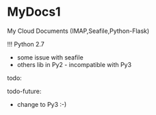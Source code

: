 # MyDocs1
My Cloud Documents (IMAP,Seafile,Python-Flask)

!!! Python 2.7
* some issue with seafile
* others lib in Py2 - incompatible with Py3

todo:

todo-future:
* change to Py3 :-)
